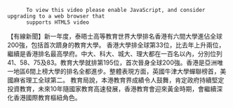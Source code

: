 
          To view this video please enable JavaScript, and consider upgrading to a web browser that
          supports HTML5 video
【有線新聞】新一年度，泰晤士高等教育世界大學排名香港有六間大學進佔全球200強，包括首次躋身的教育大學。
香港大學排全球第33位，比去年上升兩位，繼續是香港排名最高學府。中大、科大、城大、理大都在一百名以內，分別位列41、58、75及83。教育大學就排第195位，首次晉身全球200強。香港是亞洲唯一地區6間上榜大學的排名全都進步。整體表現方面，英國牛津大學蟬聯榜首，美國麻省理工全球第二。
教育局說，本港教育界成績令人鼓舞，肯定政府持續堅定投資教育，未來10年隨國家教育高速發展，香港教育會迎來黃金時期，會繼續深化香港國際教育樞紐角色。